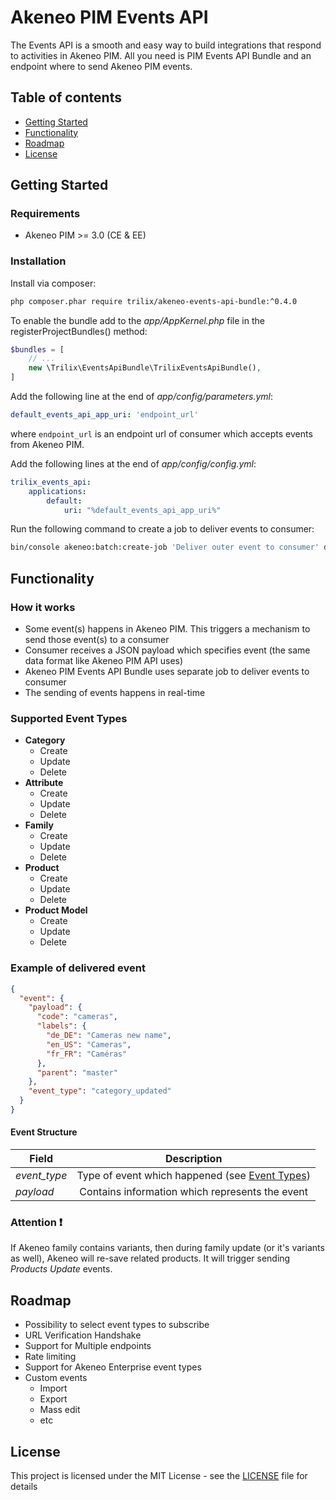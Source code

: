 # Akeneo PIM Events API

The Events API is a smooth and easy way to build integrations that respond to activities in Akeneo PIM. 
All you need is PIM Events API Bundle and an endpoint where to send Akeneo PIM events.

## Table of contents
* [Getting Started](#Getting-Started)
* [Functionality](#Functionality)
* [Roadmap](#Roadmap)
* [License](#License)

## Getting Started

### Requirements

* Akeneo PIM >= 3.0 (CE & EE)

### Installation

Install via composer:

```bash
php composer.phar require trilix/akeneo-events-api-bundle:^0.4.0
```

To enable the bundle add to the *app/AppKernel.php* file in the registerProjectBundles() method:

```php
$bundles = [
    // ...
    new \Trilix\EventsApiBundle\TrilixEventsApiBundle(),
]
```

Add the following line at the end of *app/config/parameters.yml*:

```yaml
default_events_api_app_uri: 'endpoint_url'
```

where `endpoint_url` is an endpoint url of consumer which accepts events from Akeneo PIM.

Add the following lines at the end of *app/config/config.yml*:

```yaml
trilix_events_api:
    applications:
        default:
            uri: "%default_events_api_app_uri%"
```

Run the following command to create a job to deliver events to consumer:

```bash
bin/console akeneo:batch:create-job 'Deliver outer event to consumer' deliver_outer_event_to_consumer internal deliver_outer_event_to_consumer
```

## Functionality

### How it works

* Some event(s) happens in Akeneo PIM. This triggers a mechanism to send those event(s) to a consumer
* Consumer receives a JSON payload which specifies event (the same data format like Akeneo PIM API uses)
* Akeneo PIM Events API Bundle uses separate job to deliver events to consumer
* The sending of events happens in real-time

### Supported Event Types

* **Category**
    * Create
    * Update
    * Delete
* **Attribute**   
    * Create
    * Update
    * Delete
* **Family**   
    * Create
    * Update
    * Delete
* **Product**   
    * Create
    * Update
    * Delete
* **Product Model**   
    * Create
    * Update
    * Delete

### Example of delivered event

```json
{
  "event": {
    "payload": {
      "code": "cameras",
      "labels": {
        "de_DE": "Cameras new name",
        "en_US": "Cameras",
        "fr_FR": "Caméras"
      },
      "parent": "master"
    },
    "event_type": "category_updated"
  }
}
```

#### Event Structure

| Field        | Description                                                             |
| ------------ |:-----------------------------------------------------------------------:| 
| *event_type* | Type of event which happened (see [Event Types](#Supported-event-types))| 
| *payload*    | Contains information which represents the event                         |  

### Attention :heavy_exclamation_mark:

If Akeneo family contains variants, then during family update (or it's variants as well),
Akeneo will re-save related products. It will trigger sending *Products Update* events.   

## Roadmap

* Possibility to select event types to subscribe   
* URL Verification Handshake
* Support for Multiple endpoints
* Rate limiting
* Support for Akeneo Enterprise event types
* Custom events
    * Import 
    * Export
    * Mass edit
    * etc

## License

This project is licensed under the MIT License - see the [LICENSE](LICENSE) file for details
